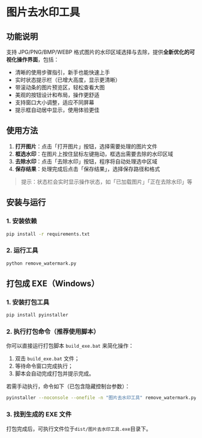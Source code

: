 # 图片去水印工具

## 功能说明

支持 JPG/PNG/BMP/WEBP 格式图片的水印区域选择与去除，提供**全新优化的可视化操作界面**，包括：
- 清晰的使用步骤指引，新手也能快速上手
- 实时状态提示栏（已增大高度，显示更清晰）
- 带滚动条的图片预览区，轻松查看大图
- 美观的按钮设计和布局，操作更舒适
- 支持窗口大小调整，适应不同屏幕
- 提示框自动居中显示，使用体验更佳

## 使用方法

1. **打开图片**：点击「打开图片」按钮，选择需要处理的图片文件
2. **框选水印**：在图片上按住鼠标左键拖动，框选出需要去除的水印区域
3. **去除水印**：点击「去除水印」按钮，程序将自动处理选中区域
4. **保存结果**：处理完成后点击「保存结果」，选择保存路径和格式

> 提示：状态栏会实时显示操作状态，如「已加载图片」「正在去除水印」等

## 安装与运行

### 1. 安装依赖

```bash
pip install -r requirements.txt
```

### 2. 运行工具

```bash
python remove_watermark.py
```

## 打包成 EXE（Windows）

### 1. 安装打包工具

```bash
pip install pyinstaller
```

### 2. 执行打包命令（推荐使用脚本）

你可以直接运行打包脚本 `build_exe.bat` 来简化操作：

1. 双击 `build_exe.bat` 文件；
2. 等待命令窗口完成执行；
3. 脚本会自动完成打包并提示完成。

若需手动执行，命令如下（已包含隐藏控制台参数）：

```bash
pyinstaller --noconsole --onefile -n "图片去水印工具" remove_watermark.py
```

### 3. 找到生成的 EXE 文件

打包完成后，可执行文件位于`dist/图片去水印工具.exe`目录下。
